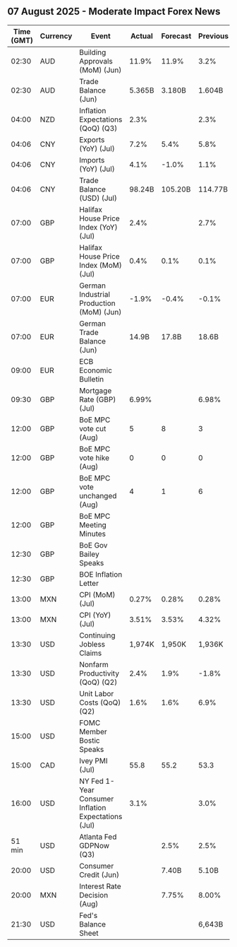 ## 07 August 2025 - Moderate Impact Forex News

| Time (GMT) | Currency | Event | Actual | Forecast | Previous |
|------|----------|-------|--------|----------|----------|
| 02:30 | AUD | Building Approvals (MoM) (Jun) | 11.9% | 11.9% | 3.2% |
| 02:30 | AUD | Trade Balance (Jun) | 5.365B | 3.180B | 1.604B |
| 04:00 | NZD | Inflation Expectations (QoQ) (Q3) | 2.3% |  | 2.3% |
| 04:06 | CNY | Exports (YoY) (Jul) | 7.2% | 5.4% | 5.8% |
| 04:06 | CNY | Imports (YoY) (Jul) | 4.1% | -1.0% | 1.1% |
| 04:06 | CNY | Trade Balance (USD) (Jul) | 98.24B | 105.20B | 114.77B |
| 07:00 | GBP | Halifax House Price Index (YoY) (Jul) | 2.4% |  | 2.7% |
| 07:00 | GBP | Halifax House Price Index (MoM) (Jul) | 0.4% | 0.1% | 0.1% |
| 07:00 | EUR | German Industrial Production (MoM) (Jun) | -1.9% | -0.4% | -0.1% |
| 07:00 | EUR | German Trade Balance (Jun) | 14.9B | 17.8B | 18.6B |
| 09:00 | EUR | ECB Economic Bulletin |  |  |  |
| 09:30 | GBP | Mortgage Rate (GBP) (Jul) | 6.99% |  | 6.98% |
| 12:00 | GBP | BoE MPC vote cut (Aug) | 5 | 8 | 3 |
| 12:00 | GBP | BoE MPC vote hike (Aug) | 0 | 0 | 0 |
| 12:00 | GBP | BoE MPC vote unchanged (Aug) | 4 | 1 | 6 |
| 12:00 | GBP | BoE MPC Meeting Minutes |  |  |  |
| 12:30 | GBP | BoE Gov Bailey Speaks |  |  |  |
| 12:30 | GBP | BOE Inflation Letter |  |  |  |
| 13:00 | MXN | CPI (MoM) (Jul) | 0.27% | 0.28% | 0.28% |
| 13:00 | MXN | CPI (YoY) (Jul) | 3.51% | 3.53% | 4.32% |
| 13:30 | USD | Continuing Jobless Claims | 1,974K | 1,950K | 1,936K |
| 13:30 | USD | Nonfarm Productivity (QoQ) (Q2) | 2.4% | 1.9% | -1.8% |
| 13:30 | USD | Unit Labor Costs (QoQ) (Q2) | 1.6% | 1.6% | 6.9% |
| 15:00 | USD | FOMC Member Bostic Speaks |  |  |  |
| 15:00 | CAD | Ivey PMI (Jul) | 55.8 | 55.2 | 53.3 |
| 16:00 | USD | NY Fed 1-Year Consumer Inflation Expectations (Jul) | 3.1% |  | 3.0% |
| 51 min | USD | Atlanta Fed GDPNow (Q3) |  | 2.5% | 2.5% |
| 20:00 | USD | Consumer Credit (Jun) |  | 7.40B | 5.10B |
| 20:00 | MXN | Interest Rate Decision (Aug) |  | 7.75% | 8.00% |
| 21:30 | USD | Fed's Balance Sheet |  |  | 6,643B |
